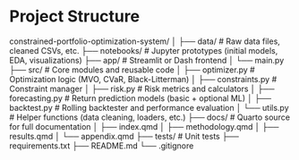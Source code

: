 # Project Structure

constrained-portfolio-optimization-system/
│
├── data/                    # Raw data files, cleaned CSVs, etc.
├── notebooks/               # Jupyter prototypes (initial models, EDA, visualizations)
├── app/                     # Streamlit or Dash frontend
│   └── main.py
├── src/                     # Core modules and reusable code
│   ├── optimizer.py         # Optimization logic (MVO, CVaR, Black-Litterman)
│   ├── constraints.py       # Constraint manager
│   ├── risk.py              # Risk metrics and calculators
│   ├── forecasting.py       # Return prediction models (basic + optional ML)
│   ├── backtest.py          # Rolling backtester and performance evaluation
│   └── utils.py             # Helper functions (data cleaning, loaders, etc.)
├── docs/                    # Quarto source for full documentation
│   ├── index.qmd
│   ├── methodology.qmd
│   ├── results.qmd
│   └── appendix.qmd
├── tests/                   # Unit tests
├── requirements.txt
├── README.md
└── .gitignore
